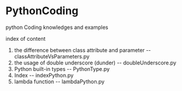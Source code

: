 # PythonCoding
python Coding knowledges and examples

index of content
1. the difference between class attribute and parameter -- classAttributeVsParameters.py
2. the usage of double underscore (dunder) -- doubleUnderscore.py
3. Python built-in types -- PythonType.py
4. Index -- indexPython.py
5. lambda function -- lambdaPython.py
